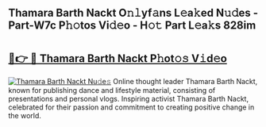 ## Thamara Barth Nackt O𝚗𝚕yf𝚊ns L𝚎a𝚔ed N𝚞𝚍es - Part-W7c P𝚑𝚘tos Vi𝚍𝚎o - H𝚘𝚝 Part L𝚎a𝚔s 828im

# <h2><a href="http://kfce1q.oniu.top/?m=Thamara+Barth+Nackt">🔗👉 🔴 Thamara Barth Nackt P𝚑ot𝚘𝚜 V𝚒d𝚎o</a></h2>

[![Thamara Barth Nackt Nu𝚍e𝚜](https://i.imgur.com/0qMVB7G.gif)](http://kfce1q.oniu.top/?m=Thamara+Barth+Nackt)
Online thought leader Thamara Barth Nackt, known for publishing dance and lifestyle material, consisting of presentations and personal vlogs. Inspiring activist Thamara Barth Nackt, celebrated for their passion and commitment to creating positive change in the world.  
